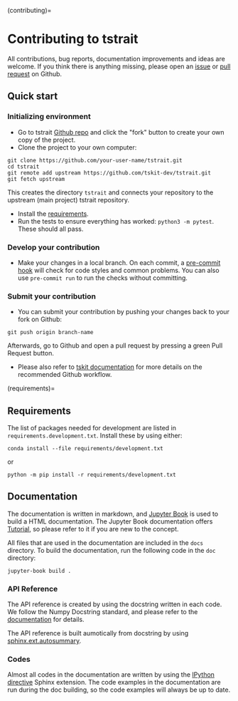 (contributing)=

# Contributing to tstrait

All contributions, bug reports, documentation improvements and ideas are welcome. If you think
there is anything missing, please open an [issue](https://github.com/tskit-dev/tstrait/issues)
or [pull request](https://github.com/tskit-dev/tstrait/pulls) on Github.

## Quick start

### Initializing environment

- Go to tstrait [Github repo](https://github.com/tskit-dev/tstrait) and click the "fork" button
  to create your own copy of the project.
- Clone the project to your own computer:

```
git clone https://github.com/your-user-name/tstrait.git
cd tstrait
git remote add upstream https://github.com/tskit-dev/tstrait.git
git fetch upstream
```

This creates the directory `tstrait` and connects your repository to the upstream (main project)
tstrait repository.

- Install the [requirements](requirements).
- Run the tests to ensure everything has worked: `python3 -m pytest`. These should all pass.

### Develop your contribution

- Make your changes in a local branch. On each commit, a
  [pre-commit hook](https://pre-commit.com/) will check for code styles and common problems.
  You can also use `pre-commit run` to run the checks without committing.

### Submit your contribution

- You can submit your contribution by pushing your changes back to your fork on Github:

```
git push origin branch-name
```

Afterwards, go to Github and open a pull request by pressing a green Pull Request button.

- Please also refer to
  [tskit documentation](https://tskit.dev/tskit/docs/stable/development.html)
  for more details on the recommended Github workflow.

(requirements)=

## Requirements

The list of packages needed for development are listed in `requirements.development.txt`.
Install these by using either:

```
conda install --file requirements/development.txt
```

or

```
python -m pip install -r requirements/development.txt
```

## Documentation

The documentation is written in markdown, and
[Jupyter Book](https://jupyterbook.org/en/stable/intro.html) is used to build a HTML
documentation. The Jupyter Book documentation offers
[Tutorial](https://jupyterbook.org/en/stable/start/your-first-book.html), so please
refer to it if you are new to the concept.

All files that are used in the documentation are included in the `docs` directory. To build
the documentation, run the following code in the `doc` directory:

```
jupyter-book build .
```

### API Reference

The API reference is created by using the docstring written in each code. We follow the
Numpy Docstring standard, and please refer to the
[documentation](https://numpydoc.readthedocs.io/en/latest/format.html) for details.

The API reference is built aumotically from docstring by using
[sphinx.ext.autosummary](https://www.sphinx-doc.org/en/master/usage/extensions/autosummary.html).

### Codes

Almost all codes in the documentation are written by using the
[IPython directive](https://matplotlib.org/sampledoc/ipython_directive.html) Sphinx
extension. The code examples in the documentation are run during the doc building, so
the code examples will always be up to date.

